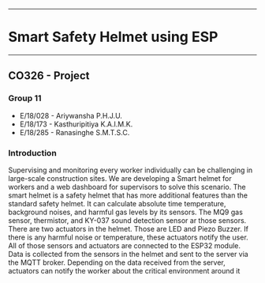 ___
# Smart Safety Helmet using ESP
___

## CO326 - Project
### Group 11
* E/18/028 - Ariywansha P.H.J.U.
* E/18/173 - Kasthuripitiya K.A.I.M.K.
* E/18/285 - Ranasinghe S.M.T.S.C.

### Introduction
Supervising and monitoring every worker individually can be challenging in large-scale construction sites. We are developing a Smart helmet for workers and a web dashboard for supervisors to solve this scenario. The smart helmet is a safety helmet that has more additional features than the standard safety helmet. It can calculate absolute time temperature, background noises, and harmful gas levels by its sensors. The MQ9 gas sensor, thermistor, and KY-037 sound detection sensor ar those sensors. There are two actuators in the helmet. Those are LED and Piezo Buzzer. If there is any harmful noise or temperature, these actuators notify the user. All of those sensors and actuators are connected to the ESP32 module. Data is collected from the sensors in the helmet and sent to the server via the MQTT broker. Depending on the data received from the server, actuators can notify the worker about the critical environment around it

